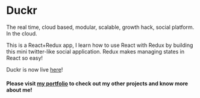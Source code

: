 # Duckr

The real time, cloud based, modular, scalable, growth hack, social platform. In the cloud.

This is a React+Redux app, I learn how to use React with Redux by building this mini twitter-like social application. Redux makes managing states in React so easy!

Duckr is now live [here](https://duckr-4b4d8.firebaseapp.com/feed)!

#### Please visit [my portfolio](http://johnsontai.me) to check out my other projects and know more about me!